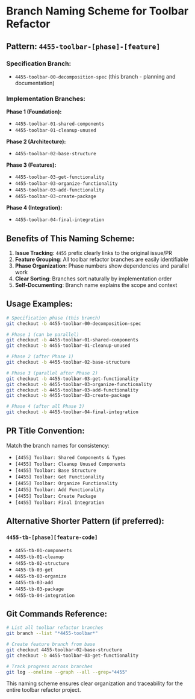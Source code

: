 # Branch Naming Scheme for Toolbar Refactor

## Pattern: `4455-toolbar-[phase]-[feature]`

### Specification Branch:
- `4455-toolbar-00-decomposition-spec` (this branch - planning and documentation)

### Implementation Branches:

**Phase 1 (Foundation):**
- `4455-toolbar-01-shared-components`
- `4455-toolbar-01-cleanup-unused`

**Phase 2 (Architecture):**
- `4455-toolbar-02-base-structure`

**Phase 3 (Features):**
- `4455-toolbar-03-get-functionality`
- `4455-toolbar-03-organize-functionality`
- `4455-toolbar-03-add-functionality`
- `4455-toolbar-03-create-package`

**Phase 4 (Integration):**
- `4455-toolbar-04-final-integration`

## Benefits of This Naming Scheme:

1. **Issue Tracking**: `4455` prefix clearly links to the original issue/PR
2. **Feature Grouping**: All toolbar refactor branches are easily identifiable
3. **Phase Organization**: Phase numbers show dependencies and parallel work
4. **Clear Sorting**: Branches sort naturally by implementation order
5. **Self-Documenting**: Branch name explains the scope and context

## Usage Examples:

```bash
# Specification phase (this branch)
git checkout -b 4455-toolbar-00-decomposition-spec

# Phase 1 (can be parallel)
git checkout -b 4455-toolbar-01-shared-components
git checkout -b 4455-toolbar-01-cleanup-unused

# Phase 2 (after Phase 1)
git checkout -b 4455-toolbar-02-base-structure

# Phase 3 (parallel after Phase 2)
git checkout -b 4455-toolbar-03-get-functionality
git checkout -b 4455-toolbar-03-organize-functionality
git checkout -b 4455-toolbar-03-add-functionality
git checkout -b 4455-toolbar-03-create-package

# Phase 4 (after all Phase 3)
git checkout -b 4455-toolbar-04-final-integration
```

## PR Title Convention:

Match the branch names for consistency:
- `[4455] Toolbar: Shared Components & Types`
- `[4455] Toolbar: Cleanup Unused Components`
- `[4455] Toolbar: Base Structure`
- `[4455] Toolbar: Get Functionality`
- `[4455] Toolbar: Organize Functionality`
- `[4455] Toolbar: Add Functionality`
- `[4455] Toolbar: Create Package`
- `[4455] Toolbar: Final Integration`

## Alternative Shorter Pattern (if preferred):

### `4455-tb-[phase][feature-code]`
- `4455-tb-01-components`
- `4455-tb-01-cleanup`
- `4455-tb-02-structure`
- `4455-tb-03-get`
- `4455-tb-03-organize`
- `4455-tb-03-add`
- `4455-tb-03-package`
- `4455-tb-04-integration`

## Git Commands Reference:

```bash
# List all toolbar refactor branches
git branch --list "*4455-toolbar*"

# Create feature branch from base
git checkout 4455-toolbar-02-base-structure
git checkout -b 4455-toolbar-03-get-functionality

# Track progress across branches
git log --oneline --graph --all --grep="4455"
```

This naming scheme ensures clear organization and traceability for the entire toolbar refactor project.